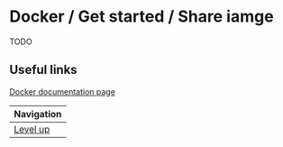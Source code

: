 # Docker / Get started / Share iamge #

TODO

## Useful links ##

[Docker documentation page](https://docs.docker.com/get-started/part2/#share-your-image)

| Navigation               |
| ------------------------ |
| [Level up](../README.md) |
